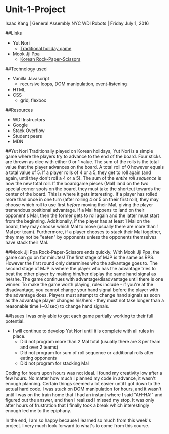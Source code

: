 # Unit-1-Project
Isaac Kang | General Assembly NYC WDI Robots | Friday July 1, 2016

##Links
- Yut Nori
  - [Traditional holiday game](https://kangarang.github.io/p1_yut/)
- Mook Jji Ppa
  - [Korean Rock-Paper-Scissors](https://kangarang.github.io/MookJP/)

##Technology used
- Vanilla Javascript
  - recursive loops, DOM manipulation, event-listening
- HTML
- CSS
  - grid, flexbox

##Resources
- WDI Instructors
- Google
- Stack Overflow
- Student peers
- MDN


##Yut Nori
Traditionally played on Korean holidays, Yut Nori is a simple game where the players try to advance to the end of the board. Four sticks are thrown as dice with either 0 or 1 value. The sum of the rolls is the total value that the player advances on the board. A total roll of 0 however equals a total value of 5. If a player rolls of 4 or a 5, they get to roll again (and again, until they don't roll a 4 or a 5). The sum of the *entire roll sequence* is now the new total roll. If the boardgame pieces (Mal) land on the two special corner spots on the board, they must take the shortcut towards the center of the board. This is where it gets interesting. If a player has rolled more than once in one turn (after rolling 4 or 5 on their first roll), they may choose which roll to use first *before* moving their Mal, giving the player tremendous positional advantage. If a Mal happens to land on their opponent's Mal, then the former gets to roll again and the latter must start from the beginning. Additionally, if the player has at least 1 Mal on the board, they may choose which Mal to move (usually there are more than 1 Mal per team). Furthermore, if a player chooses to stack their Mal together, they may not be "eaten" by opponents unless the opponents themselves have stack their Mal.


##Mook Jji Ppa
Rock-Paper-Scissors ends quickly. With Mook Jji Ppa, the game can go on for minutes! The first stage of MJP is the same as RPS. However the first round only determines who the advantage goes to. The second stage of MJP is where the player who has the advantage tries to beat the other player by making him/her display the same hand signal as he/she. The game continues with advantage/disadvantage until there is one winner. To make the game worth playing, rules include - if you're at the disadvantage, you cannot change your hand signal before the player with the advantage does. Players must attempt to change hand signals as soon as the advantage player changes his/hers - they must not take longer than a reasonable time (~0.1sec) to change hand signals.




##Issues
I was only able to get each game partially working to their full potential.

- I will continue to develop Yut Nori until it is complete with all rules in place.
  - Did not program more than 2 Mal total (usually there are 3 per team and over 2 teams)
  - Did not program for sum of roll sequence or additional rolls after eating opponents
  - Did not program for stacking Mal

Coding for hours upon hours was not ideal. I found my creativity low after a few hours.
No matter how much I planned my code in advance, it wasn't enough planning.
Certain things seemed a lot easier until I got down to the actual hard code.
I was stuck on DOM manipulation for hours, and it wasn't until I was on the train home that I had an instant where I said "AH-HA!" and figured out the answer, and then I realized I missed my stop. It was only after hours of frustration that I finally took a break which interestingly enough led me to the epiphany.

In the end, I am so happy because I learned so much from this week's project.
I very much look forward to what's to come from this course.
